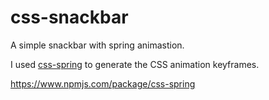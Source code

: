 # css-snackbar
A simple snackbar with spring animastion.

I used [css-spring](https://www.npmjs.com/package/css-spring) to generate the CSS animation keyframes.

https://www.npmjs.com/package/css-spring


